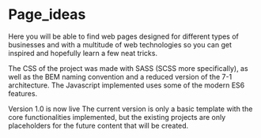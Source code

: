 # Page_ideas
  Here you will be able to find web pages designed for different types of businesses and with a multitude of web technologies so you can get inspired and hopefully learn a few neat tricks.
  
  The CSS of the project was made with SASS (SCSS more specifically), as well as the BEM naming convention and a reduced version of the 7-1 architecture. The Javascript implemented uses some of the modern ES6 features.
  
  Version 1.0 is now live
  The current version is only a basic template with the core functionalities implemented, but the existing projects are only placeholders for the future content that will be created.
